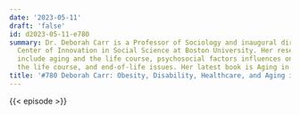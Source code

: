 ```yaml
---
date: '2023-05-11'
draft: 'false'
id: d2023-05-11-e780
summary: Dr. Deborah Carr is a Professor of Sociology and inaugural director of the
  Center of Innovation in Social Science at Boston University. Her research interests
  include aging and the life course, psychosocial factors influences on health over
  the life course, and end-of-life issues. Her latest book is Aging in America.
title: '#780 Deborah Carr: Obesity, Disability, Healthcare, and Aging in America'
---
```

{{< episode >}}
